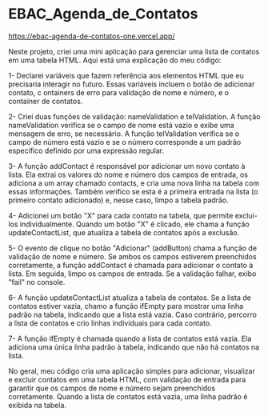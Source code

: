 # EBAC_Agenda_de_Contatos

https://ebac-agenda-de-contatos-one.vercel.app/

Neste projeto, criei uma mini aplicação para gerenciar uma lista de contatos em uma tabela HTML. Aqui está uma explicação do meu código:

1- Declarei variáveis que fazem referência aos elementos HTML que eu precisaria interagir no futuro. Essas variáveis incluem o botão de adicionar contato, c
ontainers de erro para validação de nome e número, e o container de contatos.

2- Criei duas funções de validação: nameValidation e telValidation. A função nameValidation verifica se o campo de nome está vazio e exibe uma mensagem de erro, 
se necessário. A função telValidation verifica se o campo de número está vazio e se o número corresponde a um padrão específico definido por uma expressão regular.

3- A função addContact é responsável por adicionar um novo contato à lista. Ela extrai os valores do nome e número dos campos de entrada, os adiciona a um array 
chamado contacts, e cria uma nova linha na tabela com essas informações. Também verifico se esta é a primeira entrada na lista (o primeiro contato adicionado) e, 
nesse caso, limpo a tabela padrão.

4- Adicionei um botão "X" para cada contato na tabela, que permite excluí-los individualmente. Quando um botão "X" é clicado, ele chama a função updateContactList, 
que atualiza a tabela de contatos após a exclusão.

5- O evento de clique no botão "Adicionar" (addButton) chama a função de validação de nome e número. Se ambos os campos estiverem preenchidos corretamente, a função 
addContact é chamada para adicionar o contato à lista. Em seguida, limpo os campos de entrada. Se a validação falhar, exibo "fail" no console.

6- A função updateContactList atualiza a tabela de contatos. Se a lista de contatos estiver vazia, chamo a função ifEmpty para mostrar uma linha padrão na tabela, 
indicando que a lista está vazia. Caso contrário, percorro a lista de contatos e crio linhas individuais para cada contato.

7- A função ifEmpty é chamada quando a lista de contatos está vazia. Ela adiciona uma única linha padrão à tabela, indicando que não há contatos na lista.

No geral, meu código cria uma aplicação simples para adicionar, visualizar e excluir contatos em uma tabela HTML, com validação de entrada para garantir que os 
campos de nome e número sejam preenchidos corretamente. Quando a lista de contatos está vazia, uma linha padrão é exibida na tabela.
